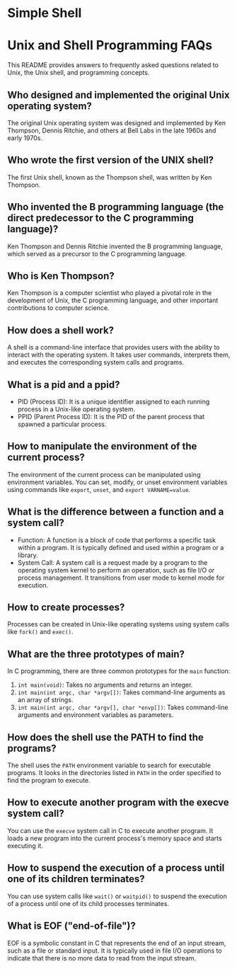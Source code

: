 # Simple Shell



# Unix and Shell Programming FAQs

This README provides answers to frequently asked questions related to Unix, the Unix shell, and programming concepts.

## Who designed and implemented the original Unix operating system?
The original Unix operating system was designed and implemented by Ken Thompson, Dennis Ritchie, and others at Bell Labs in the late 1960s and early 1970s.

## Who wrote the first version of the UNIX shell?
The first Unix shell, known as the Thompson shell, was written by Ken Thompson.

## Who invented the B programming language (the direct predecessor to the C programming language)?
Ken Thompson and Dennis Ritchie invented the B programming language, which served as a precursor to the C programming language.

## Who is Ken Thompson?
Ken Thompson is a computer scientist who played a pivotal role in the development of Unix, the C programming language, and other important contributions to computer science.

## How does a shell work?
A shell is a command-line interface that provides users with the ability to interact with the operating system. It takes user commands, interprets them, and executes the corresponding system calls and programs.

## What is a pid and a ppid?
- PID (Process ID): It is a unique identifier assigned to each running process in a Unix-like operating system.
- PPID (Parent Process ID): It is the PID of the parent process that spawned a particular process.

## How to manipulate the environment of the current process?
The environment of the current process can be manipulated using environment variables. You can set, modify, or unset environment variables using commands like `export`, `unset`, and `export VARNAME=value`.

## What is the difference between a function and a system call?
- Function: A function is a block of code that performs a specific task within a program. It is typically defined and used within a program or a library.
- System Call: A system call is a request made by a program to the operating system kernel to perform an operation, such as file I/O or process management. It transitions from user mode to kernel mode for execution.

## How to create processes?
Processes can be created in Unix-like operating systems using system calls like `fork()` and `exec()`.

## What are the three prototypes of main?
In C programming, there are three common prototypes for the `main` function:
1. `int main(void)`: Takes no arguments and returns an integer.
2. `int main(int argc, char *argv[])`: Takes command-line arguments as an array of strings.
3. `int main(int argc, char *argv[], char *envp[])`: Takes command-line arguments and environment variables as parameters.

## How does the shell use the PATH to find the programs?
The shell uses the `PATH` environment variable to search for executable programs. It looks in the directories listed in `PATH` in the order specified to find the program to execute.

## How to execute another program with the execve system call?
You can use the `execve` system call in C to execute another program. It loads a new program into the current process's memory space and starts executing it.

## How to suspend the execution of a process until one of its children terminates?
You can use system calls like `wait()` or `waitpid()` to suspend the execution of a process until one of its child processes terminates.

## What is EOF ("end-of-file")?
EOF is a symbolic constant in C that represents the end of an input stream, such as a file or standard input. It is typically used in file I/O operations to indicate that there is no more data to read from the input stream.
